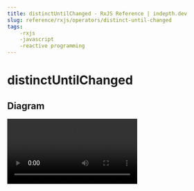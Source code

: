 ```yaml
---
title: distinctUntilChanged - RxJS Reference | indepth.dev
slug: reference/rxjs/operators/distinct-until-changed
tags:
    -rxjs 
    -javascript 
    -reactive programming
---
```


# distinctUntilChanged

## Diagram

<video>
    <source src="https://images.indepth.dev/references/rxjs/distinctUntilChanged.mp4" type="video/mp4">
</video>
